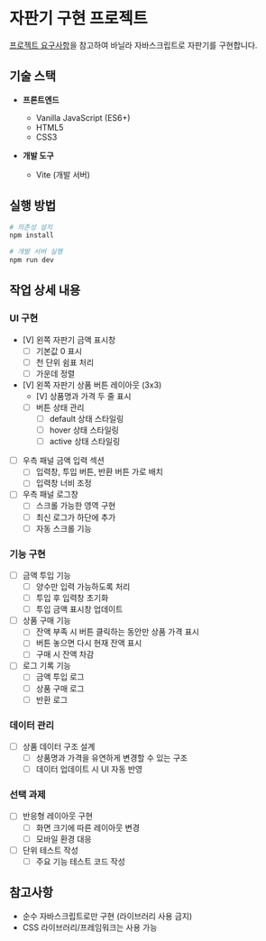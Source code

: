 # 자판기 구현 프로젝트
[프로젝트 요구사항](../../README.md)을 참고하여 바닐라 자바스크립트로 자판기를 구현합니다.

## 기술 스택
- **프론트엔드**
  - Vanilla JavaScript (ES6+)
  - HTML5
  - CSS3

- **개발 도구**
  - Vite (개발 서버)

## 실행 방법
```bash
# 의존성 설치
npm install

# 개발 서버 실행
npm run dev
```

## 작업 상세 내용

### UI 구현
- [V] 왼쪽 자판기 금액 표시창
  - [ ] 기본값 0 표시
  - [ ] 천 단위 쉼표 처리
  - [ ] 가운데 정렬
- [V] 왼쪽 자판기 상품 버튼 레이아웃 (3x3)
  - [V] 상품명과 가격 두 줄 표시
  - [ ] 버튼 상태 관리
    - [ ] default 상태 스타일링
    - [ ] hover 상태 스타일링
    - [ ] active 상태 스타일링
- [ ] 우측 패널 금액 입력 섹션
  - [ ] 입력창, 투입 버튼, 반환 버튼 가로 배치
  - [ ] 입력창 너비 조정
- [ ] 우측 패널 로그창
  - [ ] 스크롤 가능한 영역 구현
  - [ ] 최신 로그가 하단에 추가
  - [ ] 자동 스크롤 기능

### 기능 구현
- [ ] 금액 투입 기능
  - [ ] 양수만 입력 가능하도록 처리
  - [ ] 투입 후 입력창 초기화
  - [ ] 투입 금액 표시창 업데이트
- [ ] 상품 구매 기능
  - [ ] 잔액 부족 시 버튼 클릭하는 동안만 상품 가격 표시
  - [ ] 버튼 놓으면 다시 현재 잔액 표시
  - [ ] 구매 시 잔액 차감
- [ ] 로그 기록 기능
  - [ ] 금액 투입 로그
  - [ ] 상품 구매 로그
  - [ ] 반환 로그

### 데이터 관리
- [ ] 상품 데이터 구조 설계
  - [ ] 상품명과 가격을 유연하게 변경할 수 있는 구조
  - [ ] 데이터 업데이트 시 UI 자동 반영

### 선택 과제
- [ ] 반응형 레이아웃 구현
  - [ ] 화면 크기에 따른 레이아웃 변경
  - [ ] 모바일 환경 대응
- [ ] 단위 테스트 작성
  - [ ] 주요 기능 테스트 코드 작성

## 참고사항
- 순수 자바스크립트로만 구현 (라이브러리 사용 금지)
- CSS 라이브러리/프레임워크는 사용 가능